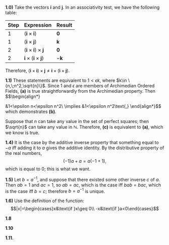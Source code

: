
**1.0)** Take the vectors $\textbf{i}$ and $\textbf{j}$. In an associativity test, we have the following table:

| Step | Expression                                     | Result        |
| ---- | ---------------------------------------------- | ------------- |
| 1    | $(\textbf{i}\times\textbf{i})$                 | $\textbf{0}$  |
| 1    | $(\textbf{i}\times\textbf{j})$                 | $\textbf{k}$  |
| 2    | $(\textbf{i}\times\textbf{i})\times\textbf{j}$ | $\textbf{0}$  |
| 2    | $\textbf{i}\times(\textbf{i}\times\textbf{j})$ | $-\textbf{k}$ |

Therefore, $(\textbf{i}\times\textbf{i})\times\textbf{j}\neq\textbf{i}\times(\textbf{i}\times\textbf{j})$. 


**1.1)** These statements are equivalent to $1<\epsilon k$, where $k\in \{n,\;n^2,\sqrt{n}\}$. Since $1$ and $\epsilon$ are members of Archimedian Ordered Fields, **(a)** is true straightforwardly from the Archimedian property. Then 
$$\begin{align*}

&1<\epsilon n<\epsilon n^2\\
\implies &1<\epsilon n^2\text{,}
\end{align*}$$
which demonstrates **(b)**. 

Suppose that $n$ can take any value in the set of perfect squares; then $\sqrt{n}$ can take any value in $\mathbb{N}$. Therefore, **(c)** is equivalent to **(a)**, which we know is true. 


**1.4)** It is the case by the additive inverse property that something equal to $-a$ iff adding it to $a$ gives the additive identity. By the distributive property of the real numbers,
$$(-1)a+a=a(-1+1)\text{,}$$
which is equal to $0$; this is what we want. 


**1.5)** Let $b=a^{-1}$, and suppose that there existed some other inverse $c$ of $a$.  Then $ab=1$ and $ac=1$, so $ab=ac$, which is the case iff $bab=bac$, which is the case iff $b=c$; therefore $b=a^{-1}$ is unique.


**1.6)** Use the definition of the function:
$$|x|=\begin{cases}x&\text{if }x\geq 0\\ -x&\text{if }a<0\end{cases}$$

**1.8**



**1.10**



**1.11.**

